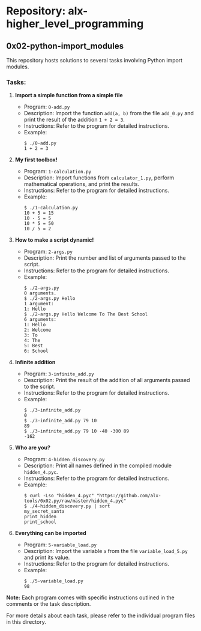 # Repository: alx-higher_level_programming

## 0x02-python-import_modules

This repository hosts solutions to several tasks involving Python import modules.

### Tasks:

1. **Import a simple function from a simple file**  
   - Program: `0-add.py`
   - Description: Import the function `add(a, b)` from the file `add_0.py` and print the result of the addition `1 + 2 = 3`.
   - Instructions: Refer to the program for detailed instructions.
   - Example:
     ```
     $ ./0-add.py
     1 + 2 = 3
     ```

2. **My first toolbox!**
   - Program: `1-calculation.py`
   - Description: Import functions from `calculator_1.py`, perform mathematical operations, and print the results.
   - Instructions: Refer to the program for detailed instructions.
   - Example:
     ```
     $ ./1-calculation.py
     10 + 5 = 15
     10 - 5 = 5
     10 * 5 = 50
     10 / 5 = 2
     ```

3. **How to make a script dynamic!**
   - Program: `2-args.py`
   - Description: Print the number and list of arguments passed to the script.
   - Instructions: Refer to the program for detailed instructions.
   - Example:
     ```
     $ ./2-args.py
     0 arguments.
     $ ./2-args.py Hello
     1 argument:
     1: Hello
     $ ./2-args.py Hello Welcome To The Best School
     6 arguments:
     1: Hello
     2: Welcome
     3: To
     4: The
     5: Best
     6: School
     ```

4. **Infinite addition**
   - Program: `3-infinite_add.py`
   - Description: Print the result of the addition of all arguments passed to the script.
   - Instructions: Refer to the program for detailed instructions.
   - Example:
     ```
     $ ./3-infinite_add.py
     0
     $ ./3-infinite_add.py 79 10
     89
     $ ./3-infinite_add.py 79 10 -40 -300 89 
     -162
     ```

5. **Who are you?**
   - Program: `4-hidden_discovery.py`
   - Description: Print all names defined in the compiled module `hidden_4.pyc`.
   - Instructions: Refer to the program for detailed instructions.
   - Example:
     ```
     $ curl -Lso "hidden_4.pyc" "https://github.com/alx-tools/0x02.py/raw/master/hidden_4.pyc"
     $ ./4-hidden_discovery.py | sort
     my_secret_santa
     print_hidden
     print_school
     ```

6. **Everything can be imported**
   - Program: `5-variable_load.py`
   - Description: Import the variable `a` from the file `variable_load_5.py` and print its value.
   - Instructions: Refer to the program for detailed instructions.
   - Example:
     ```
     $ ./5-variable_load.py
     98
     ```

**Note:** Each program comes with specific instructions outlined in the comments or the task description.

For more details about each task, please refer to the individual program files in this directory.
